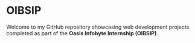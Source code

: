 # OIBSIP
Welcome to my GitHub repository showcasing web development projects completed as part of the **Oasis Infobyte Internship (OIBSIP)**.
